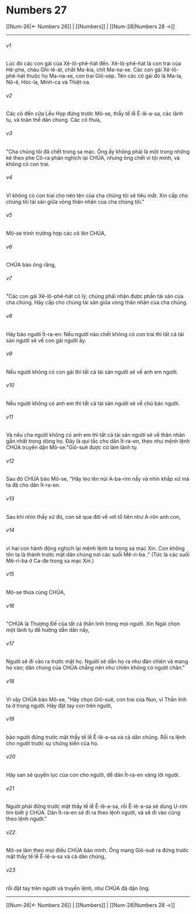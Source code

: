 # Numbers 27

[[Num-26|← Numbers 26]] | [[Numbers]] | [[Num-28|Numbers 28 →]]
***



###### v1 
Lúc đó các con gái của Xê-lô-phê-hát đến. Xê-lô-phê-hát là con trai của Hê-phe, cháu Ghi-lê-át, chắt Ma-kia, chít Ma-na-xe. Các con gái Xê-lô-phê-hát thuộc họ Ma-na-xe, con trai Giô-xép. Tên các cô gái đó là Ma-la, Nô-ê, Hóc-la, Minh-ca và Thiệt-xa. 

###### v2 
Các cô đến cửa Lều Họp đứng trước Mô-se, thầy tế lễ Ê-lê-a-sa, các lãnh tụ, và toàn thể dân chúng. Các cô thưa, 

###### v3 
"Cha chúng tôi đã chết trong sa mạc. Ông ấy không phải là một trong những kẻ theo phe Cô-ra phản nghịch lại CHÚA, nhưng ông chết vì tội mình, và không có con trai. 

###### v4 
Vì không có con trai cho nên tên của cha chúng tôi sẽ tiêu mất. Xin cấp cho chúng tôi tài sản giữa vòng thân nhân của cha chúng tôi." 

###### v5 
Mô-se trình trường hợp các cô lên CHÚA, 

###### v6 
CHÚA bảo ông rằng, 

###### v7 
"Các con gái Xê-lô-phê-hát có lý; chúng phải nhận được phần tài sản của cha chúng. Hãy cấp cho chúng tài sản giữa vòng thân nhân của cha chúng. 

###### v8 
Hãy bảo người Ít-ra-en: Nếu người nào chết không có con trai thì tất cả tài sản người sẽ về con gái người ấy. 

###### v9 
Nếu người không có con gái thì tất cả tài sản người sẽ về anh em người. 

###### v10 
Nếu người không có anh em thì tất cả tài sản người sẽ về chú bác người. 

###### v11 
Và nếu cha người không có anh em thì tất cả tài sản người sẽ về thân nhân gần nhất trong dòng họ. Đây là qui tắc cho dân Ít-ra-en, theo như mệnh lệnh CHÚA truyền dặn Mô-se."Giô-suê được cử làm lãnh tụ 

###### v12 
Sau đó CHÚA bảo Mô-se, "Hãy leo lên núi A-ba-rim nầy và nhìn khắp xứ mà ta đã cho dân Ít-ra-en. 

###### v13 
Sau khi nhìn thấy xứ đó, con sẽ qua đời về với tổ tiên như A-rôn anh con, 

###### v14 
vì hai con hành động nghịch lại mệnh lệnh ta trong sa mạc Xin. Con không tôn ta là thánh trước mặt dân chúng nơi các suối Mê-ri-ba ." (Tức là các suối Mê-ri-ba ở Ca-đe trong sa mạc Xin.) 

###### v15 
Mô-se thưa cùng CHÚA, 

###### v16 
"CHÚA là Thượng Đế của tất cả thần linh trong mọi người. Xin Ngài chọn một lãnh tụ để hướng dẫn dân nầy, 

###### v17 
Người sẽ đi vào ra trước mặt họ. Người sẽ dẫn họ ra như đàn chiên và mang họ vào; dân chúng của CHÚA chẳng nên như chiên không có người chăn." 

###### v18 
Vì vậy CHÚA bảo Mô-se, "Hãy chọn Giô-suê, con trai của Nun, vì Thần linh ta ở trong người. Hãy đặt tay con trên người, 

###### v19 
bảo người đứng trước mặt thầy tế lễ Ê-lê-a-sa và cả dân chúng. Rồi ra lệnh cho người trước sự chứng kiến của họ. 

###### v20 
Hãy san sẻ quyền lực của con cho người, để dân Ít-ra-en vâng lời người. 

###### v21 
Người phải đứng trước mặt thầy tế lễ Ê-lê-a-sa, rồi Ê-lê-a-sa sẽ dùng U-rim tìm biết ý CHÚA. Dân Ít-ra-en sẽ đi ra theo lệnh người, và sẽ đi vào cũng theo lệnh người." 

###### v22 
Mô-se làm theo mọi điều CHÚA bảo mình. Ông mang Giô-suê ra đứng trước mặt thầy tế lễ Ê-lê-a-sa và cả dân chúng, 

###### v23 
rồi đặt tay trên người và truyền lệnh, như CHÚA đã dặn ông.

***
[[Num-26|← Numbers 26]] | [[Numbers]] | [[Num-28|Numbers 28 →]]

